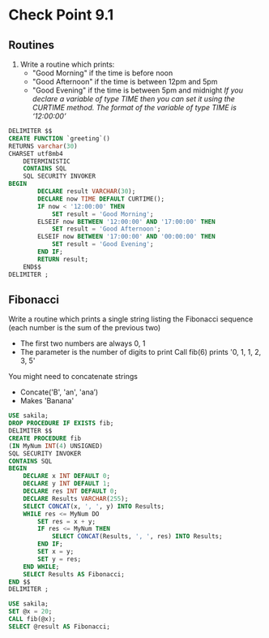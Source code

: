 # Check Point 9.1

## Routines

1. Write a routine which prints:
   - "Good Morning" if the time is before noon
   - "Good Afternoon" if the time is between 12pm and 5pm 
   - "Good Evening" if the time is between 5pm and midnight
   *If you declare a variable of type TIME then you can set it using the CURTIME method. The format of the variable of type TIME is ‘12:00:00’*
```sql
DELIMITER $$
CREATE FUNCTION `greeting`() 
RETURNS varchar(30) 
CHARSET utf8mb4
    DETERMINISTIC
    CONTAINS SQL
    SQL SECURITY INVOKER
BEGIN 
		DECLARE result VARCHAR(30);
        DECLARE now TIME DEFAULT CURTIME();
		IF now < '12:00:00' THEN 
			SET result = 'Good Morning';
        ELSEIF now BETWEEN '12:00:00' AND '17:00:00' THEN
            SET result = 'Good Afternoon';
        ELSEIF now BETWEEN '17:00:00' AND '00:00:00' THEN
            SET result = 'Good Evening';
		END IF;
		RETURN result;
	END$$
DELIMITER ;
```

## Fibonacci

Write a routine which prints a single string listing the Fibonacci sequence (each number is the sum of the previous two) 

- The first two numbers are always 0, 1
- The parameter is the number of digits to print Call fib(6) prints '0, 1, 1, 2, 3, 5'

You might need to concatenate strings

- Concate('B', 'an', 'ana’) 
- Makes 'Banana'

```sql
USE sakila;
DROP PROCEDURE IF EXISTS fib;
DELIMITER $$
CREATE PROCEDURE fib
(IN MyNum INT(4) UNSIGNED)
SQL SECURITY INVOKER
CONTAINS SQL
BEGIN
    DECLARE x INT DEFAULT 0;
    DECLARE y INT DEFAULT 1;
    DECLARE res INT DEFAULT 0;
    DECLARE Results VARCHAR(255);
    SELECT CONCAT(x, ', ', y) INTO Results;
    WHILE res <= MyNum DO 
        SET res = x + y;
        IF res <= MyNum THEN
            SELECT CONCAT(Results, ', ', res) INTO Results;
        END IF;
        SET x = y;
        SET y = res;
    END WHILE;
    SELECT Results AS Fibonacci;
END $$
DELIMITER ;
```
```sql
USE sakila;
SET @x = 20;
CALL fib(@x);
SELECT @result AS Fibonacci;
```